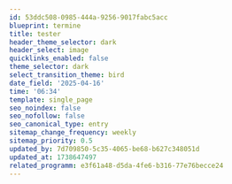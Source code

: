 ```yaml
---
id: 53ddc508-0985-444a-9256-9017fabc5acc
blueprint: termine
title: tester
header_theme_selector: dark
header_select: image
quicklinks_enabled: false
theme_selector: dark
select_transition_theme: bird
date_field: '2025-04-16'
time: '06:34'
template: single_page
seo_noindex: false
seo_nofollow: false
seo_canonical_type: entry
sitemap_change_frequency: weekly
sitemap_priority: 0.5
updated_by: 7d709850-5c35-4065-be68-b627c348051d
updated_at: 1738647497
related_programm: e3f61a48-d5da-4fe6-b316-77e76becce24
---
```

